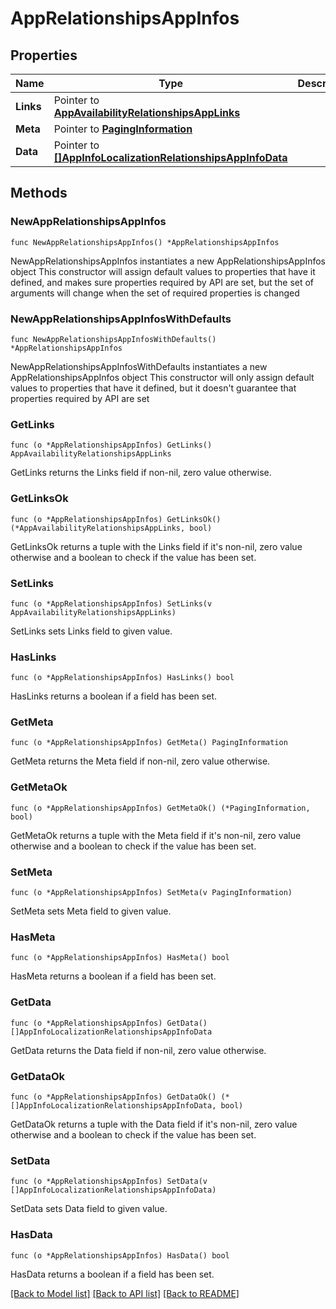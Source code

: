 # AppRelationshipsAppInfos

## Properties

Name | Type | Description | Notes
------------ | ------------- | ------------- | -------------
**Links** | Pointer to [**AppAvailabilityRelationshipsAppLinks**](AppAvailabilityRelationshipsAppLinks.md) |  | [optional] 
**Meta** | Pointer to [**PagingInformation**](PagingInformation.md) |  | [optional] 
**Data** | Pointer to [**[]AppInfoLocalizationRelationshipsAppInfoData**](AppInfoLocalizationRelationshipsAppInfoData.md) |  | [optional] 

## Methods

### NewAppRelationshipsAppInfos

`func NewAppRelationshipsAppInfos() *AppRelationshipsAppInfos`

NewAppRelationshipsAppInfos instantiates a new AppRelationshipsAppInfos object
This constructor will assign default values to properties that have it defined,
and makes sure properties required by API are set, but the set of arguments
will change when the set of required properties is changed

### NewAppRelationshipsAppInfosWithDefaults

`func NewAppRelationshipsAppInfosWithDefaults() *AppRelationshipsAppInfos`

NewAppRelationshipsAppInfosWithDefaults instantiates a new AppRelationshipsAppInfos object
This constructor will only assign default values to properties that have it defined,
but it doesn't guarantee that properties required by API are set

### GetLinks

`func (o *AppRelationshipsAppInfos) GetLinks() AppAvailabilityRelationshipsAppLinks`

GetLinks returns the Links field if non-nil, zero value otherwise.

### GetLinksOk

`func (o *AppRelationshipsAppInfos) GetLinksOk() (*AppAvailabilityRelationshipsAppLinks, bool)`

GetLinksOk returns a tuple with the Links field if it's non-nil, zero value otherwise
and a boolean to check if the value has been set.

### SetLinks

`func (o *AppRelationshipsAppInfos) SetLinks(v AppAvailabilityRelationshipsAppLinks)`

SetLinks sets Links field to given value.

### HasLinks

`func (o *AppRelationshipsAppInfos) HasLinks() bool`

HasLinks returns a boolean if a field has been set.

### GetMeta

`func (o *AppRelationshipsAppInfos) GetMeta() PagingInformation`

GetMeta returns the Meta field if non-nil, zero value otherwise.

### GetMetaOk

`func (o *AppRelationshipsAppInfos) GetMetaOk() (*PagingInformation, bool)`

GetMetaOk returns a tuple with the Meta field if it's non-nil, zero value otherwise
and a boolean to check if the value has been set.

### SetMeta

`func (o *AppRelationshipsAppInfos) SetMeta(v PagingInformation)`

SetMeta sets Meta field to given value.

### HasMeta

`func (o *AppRelationshipsAppInfos) HasMeta() bool`

HasMeta returns a boolean if a field has been set.

### GetData

`func (o *AppRelationshipsAppInfos) GetData() []AppInfoLocalizationRelationshipsAppInfoData`

GetData returns the Data field if non-nil, zero value otherwise.

### GetDataOk

`func (o *AppRelationshipsAppInfos) GetDataOk() (*[]AppInfoLocalizationRelationshipsAppInfoData, bool)`

GetDataOk returns a tuple with the Data field if it's non-nil, zero value otherwise
and a boolean to check if the value has been set.

### SetData

`func (o *AppRelationshipsAppInfos) SetData(v []AppInfoLocalizationRelationshipsAppInfoData)`

SetData sets Data field to given value.

### HasData

`func (o *AppRelationshipsAppInfos) HasData() bool`

HasData returns a boolean if a field has been set.


[[Back to Model list]](../README.md#documentation-for-models) [[Back to API list]](../README.md#documentation-for-api-endpoints) [[Back to README]](../README.md)


